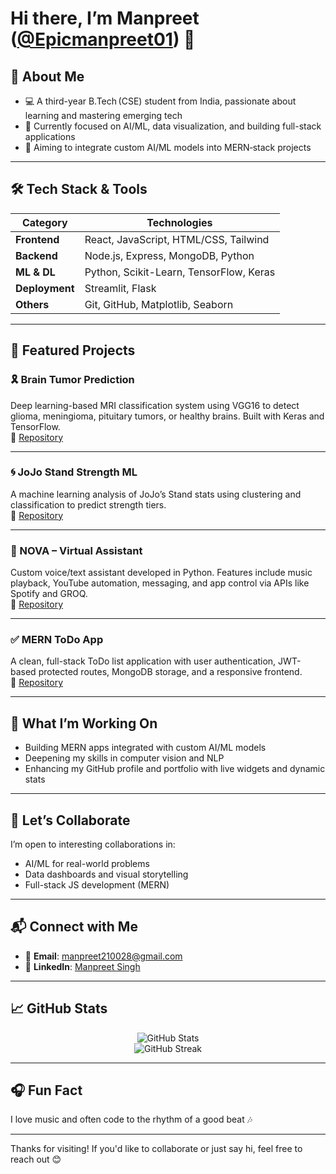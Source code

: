 # Hi there, I’m **Manpreet ([@Epicmanpreet01](https://github.com/Epicmanpreet01))** 👋

## 🚀 About Me
- 💻 A third-year B.Tech (CSE) student from India, passionate about learning and mastering emerging tech  
- 🤖 Currently focused on AI/ML, data visualization, and building full-stack applications  
- 🔄 Aiming to integrate custom AI/ML models into MERN‑stack projects

---

## 🛠️ Tech Stack & Tools

| Category           | Technologies                                      |
|--------------------|--------------------------------------------------|
| **Frontend**       | React, JavaScript, HTML/CSS, Tailwind            |
| **Backend**        | Node.js, Express, MongoDB, Python                |
| **ML & DL**        | Python, Scikit-Learn, TensorFlow, Keras          |
| **Deployment**     | Streamlit, Flask                                 |
| **Others**         | Git, GitHub, Matplotlib, Seaborn                 |

---

## 🌟 Featured Projects

### 🎗️ Brain Tumor Prediction  
Deep learning-based MRI classification system using VGG16 to detect glioma, meningioma, pituitary tumors, or healthy brains. Built with Keras and TensorFlow.  
🔗 [Repository](https://github.com/Epicmanpreet01/brainTumorPrediction)

---

### 🌀 JoJo Stand Strength ML  
A machine learning analysis of JoJo’s Stand stats using clustering and classification to predict strength tiers.  
🔗 [Repository](https://github.com/Epicmanpreet01/jojo-stand-ml)

---

### 🧠 NOVA – Virtual Assistant  
Custom voice/text assistant developed in Python. Features include music playback, YouTube automation, messaging, and app control via APIs like Spotify and GROQ.  
🔗 [Repository](https://github.com/Epicmanpreet01/NOVA)

---

### ✅ MERN ToDo App  
A clean, full-stack ToDo list application with user authentication, JWT-based protected routes, MongoDB storage, and a responsive frontend.  
🔗 [Repository](https://github.com/Epicmanpreet01/mern-todo)

---

## 📌 What I’m Working On
- Building MERN apps integrated with custom AI/ML models  
- Deepening my skills in computer vision and NLP  
- Enhancing my GitHub profile and portfolio with live widgets and dynamic stats

---

## 🤝 Let’s Collaborate
I’m open to interesting collaborations in:
- AI/ML for real-world problems  
- Data dashboards and visual storytelling  
- Full-stack JS development (MERN)

---

## 📬 Connect with Me
- 📧 **Email**: manpreet210028@gmail.com  
- 💼 **LinkedIn**: [Manpreet Singh](https://www.linkedin.com/in/manpreetsingh2100/)

---

## 📈 GitHub Stats  
<p align="center">
  <img src="https://github-readme-stats.vercel.app/api?username=Epicmanpreet01&theme=light&show_icons=true&include_all_commits=true&count_private=true" alt="GitHub Stats" />
  <br/>
  <img src="https://github-readme-streak-stats.herokuapp.com/?user=Epicmanpreet01&theme=light" alt="GitHub Streak" />
</p>

---

## 🎧 Fun Fact
I love music and often code to the rhythm of a good beat 🎶

---

Thanks for visiting! If you'd like to collaborate or just say hi, feel free to reach out 😊
